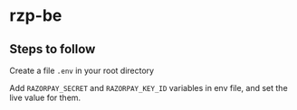 # rzp-be

## Steps to follow

Create a file `.env` in your root directory

Add `RAZORPAY_SECRET` and `RAZORPAY_KEY_ID` variables in env file, and set the live value for them.